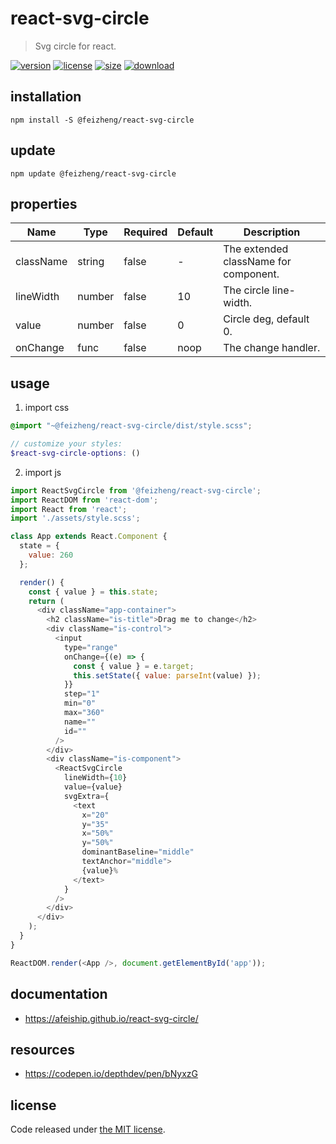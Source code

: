 # react-svg-circle
> Svg circle for react.

[![version][version-image]][version-url]
[![license][license-image]][license-url]
[![size][size-image]][size-url]
[![download][download-image]][download-url]

## installation
```shell
npm install -S @feizheng/react-svg-circle
```

## update
```shell
npm update @feizheng/react-svg-circle
```

## properties
| Name      | Type   | Required | Default | Description                           |
| --------- | ------ | -------- | ------- | ------------------------------------- |
| className | string | false    | -       | The extended className for component. |
| lineWidth | number | false    | 10      | The circle line-width.                |
| value     | number | false    | 0       | Circle deg, default 0.                |
| onChange  | func   | false    | noop    | The change handler.                   |


## usage
1. import css
  ```scss
  @import "~@feizheng/react-svg-circle/dist/style.scss";

  // customize your styles:
  $react-svg-circle-options: ()
  ```
2. import js
  ```js
  import ReactSvgCircle from '@feizheng/react-svg-circle';
  import ReactDOM from 'react-dom';
  import React from 'react';
  import './assets/style.scss';

  class App extends React.Component {
    state = {
      value: 260
    };

    render() {
      const { value } = this.state;
      return (
        <div className="app-container">
          <h2 className="is-title">Drag me to change</h2>
          <div className="is-control">
            <input
              type="range"
              onChange={(e) => {
                const { value } = e.target;
                this.setState({ value: parseInt(value) });
              }}
              step="1"
              min="0"
              max="360"
              name=""
              id=""
            />
          </div>
          <div className="is-component">
            <ReactSvgCircle
              lineWidth={10}
              value={value}
              svgExtra={
                <text
                  x="20"
                  y="35"
                  x="50%"
                  y="50%"
                  dominantBaseline="middle"
                  textAnchor="middle">
                  {value}%
                </text>
              }
            />
          </div>
        </div>
      );
    }
  }

  ReactDOM.render(<App />, document.getElementById('app'));

  ```

## documentation
- https://afeiship.github.io/react-svg-circle/

## resources
- https://codepen.io/depthdev/pen/bNyxzG


## license
Code released under [the MIT license](https://github.com/afeiship/react-svg-circle/blob/master/LICENSE.txt).

[version-image]: https://img.shields.io/npm/v/@feizheng/react-svg-circle
[version-url]: https://npmjs.org/package/@feizheng/react-svg-circle

[license-image]: https://img.shields.io/npm/l/@feizheng/react-svg-circle
[license-url]: https://github.com/afeiship/react-svg-circle/blob/master/LICENSE.txt

[size-image]: https://img.shields.io/bundlephobia/minzip/@feizheng/react-svg-circle
[size-url]: https://github.com/afeiship/react-svg-circle/blob/master/dist/react-svg-circle.min.js

[download-image]: https://img.shields.io/npm/dm/@feizheng/react-svg-circle
[download-url]: https://www.npmjs.com/package/@feizheng/react-svg-circle
